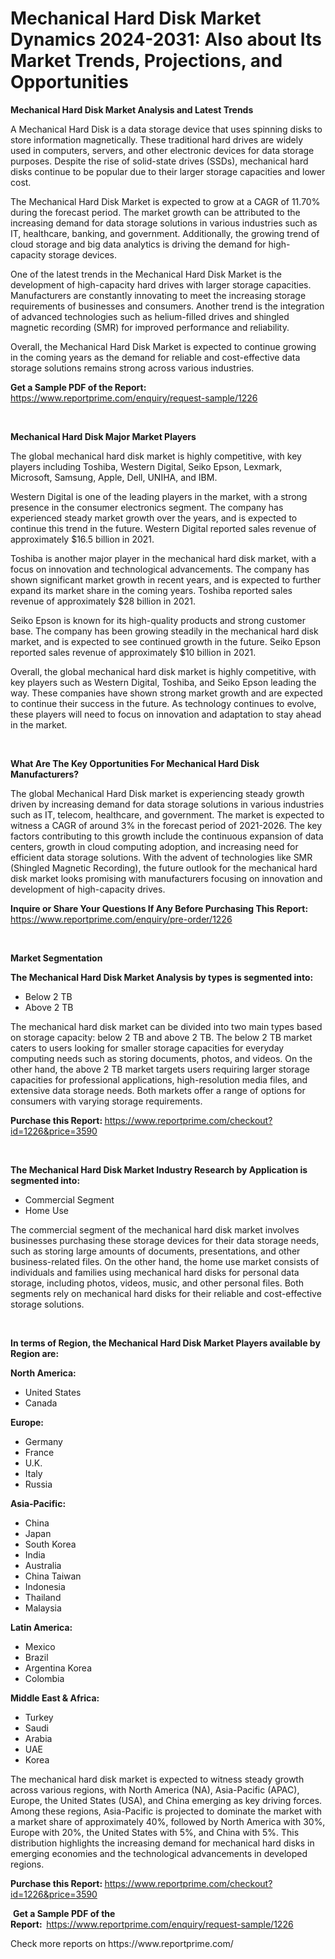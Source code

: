 <p><h1>Mechanical Hard Disk Market Dynamics 2024-2031: Also about Its Market Trends, Projections, and Opportunities</h1></p><p><strong>Mechanical Hard Disk Market Analysis and Latest Trends</strong></p>
<p><p>A Mechanical Hard Disk is a data storage device that uses spinning disks to store information magnetically. These traditional hard drives are widely used in computers, servers, and other electronic devices for data storage purposes. Despite the rise of solid-state drives (SSDs), mechanical hard disks continue to be popular due to their larger storage capacities and lower cost.</p><p>The Mechanical Hard Disk Market is expected to grow at a CAGR of 11.70% during the forecast period. The market growth can be attributed to the increasing demand for data storage solutions in various industries such as IT, healthcare, banking, and government. Additionally, the growing trend of cloud storage and big data analytics is driving the demand for high-capacity storage devices.</p><p>One of the latest trends in the Mechanical Hard Disk Market is the development of high-capacity hard drives with larger storage capacities. Manufacturers are constantly innovating to meet the increasing storage requirements of businesses and consumers. Another trend is the integration of advanced technologies such as helium-filled drives and shingled magnetic recording (SMR) for improved performance and reliability.</p><p>Overall, the Mechanical Hard Disk Market is expected to continue growing in the coming years as the demand for reliable and cost-effective data storage solutions remains strong across various industries.</p></p>
<p><strong>Get a Sample PDF of the Report:&nbsp;</strong> <a href="https://www.reportprime.com/enquiry/request-sample/1226">https://www.reportprime.com/enquiry/request-sample/1226</a></p>
<p>&nbsp;</p>
<p><strong>Mechanical Hard Disk Major Market Players</strong></p>
<p><p>The global mechanical hard disk market is highly competitive, with key players including Toshiba, Western Digital, Seiko Epson, Lexmark, Microsoft, Samsung, Apple, Dell, UNIHA, and IBM. </p><p>Western Digital is one of the leading players in the market, with a strong presence in the consumer electronics segment. The company has experienced steady market growth over the years, and is expected to continue this trend in the future. Western Digital reported sales revenue of approximately $16.5 billion in 2021.</p><p>Toshiba is another major player in the mechanical hard disk market, with a focus on innovation and technological advancements. The company has shown significant market growth in recent years, and is expected to further expand its market share in the coming years. Toshiba reported sales revenue of approximately $28 billion in 2021.</p><p>Seiko Epson is known for its high-quality products and strong customer base. The company has been growing steadily in the mechanical hard disk market, and is expected to see continued growth in the future. Seiko Epson reported sales revenue of approximately $10 billion in 2021.</p><p>Overall, the global mechanical hard disk market is highly competitive, with key players such as Western Digital, Toshiba, and Seiko Epson leading the way. These companies have shown strong market growth and are expected to continue their success in the future. As technology continues to evolve, these players will need to focus on innovation and adaptation to stay ahead in the market.</p></p>
<p>&nbsp;</p>
<p><strong>What Are The Key Opportunities For Mechanical Hard Disk Manufacturers?</strong></p>
<p><p>The global Mechanical Hard Disk market is experiencing steady growth driven by increasing demand for data storage solutions in various industries such as IT, telecom, healthcare, and government. The market is expected to witness a CAGR of around 3% in the forecast period of 2021-2026. The key factors contributing to this growth include the continuous expansion of data centers, growth in cloud computing adoption, and increasing need for efficient data storage solutions. With the advent of technologies like SMR (Shingled Magnetic Recording), the future outlook for the mechanical hard disk market looks promising with manufacturers focusing on innovation and development of high-capacity drives.</p></p>
<p><strong>Inquire or Share Your Questions If Any Before Purchasing This Report:</strong> <a href="https://www.reportprime.com/enquiry/pre-order/1226">https://www.reportprime.com/enquiry/pre-order/1226</a></p>
<p>&nbsp;</p>
<p><strong>Market Segmentation</strong></p>
<p><strong>The Mechanical Hard Disk Market Analysis by types is segmented into:</strong></p>
<p><ul><li>Below 2 TB</li><li>Above 2 TB</li></ul></p>
<p><p>The mechanical hard disk market can be divided into two main types based on storage capacity: below 2 TB and above 2 TB. The below 2 TB market caters to users looking for smaller storage capacities for everyday computing needs such as storing documents, photos, and videos. On the other hand, the above 2 TB market targets users requiring larger storage capacities for professional applications, high-resolution media files, and extensive data storage needs. Both markets offer a range of options for consumers with varying storage requirements.</p></p>
<p><strong>Purchase this Report:&nbsp;</strong><a href="https://www.reportprime.com/checkout?id=1226&price=3590">https://www.reportprime.com/checkout?id=1226&price=3590</a></p>
<p>&nbsp;</p>
<p><strong>The Mechanical Hard Disk Market Industry Research by Application is segmented into:</strong></p>
<p><ul><li>Commercial Segment</li><li>Home Use</li></ul></p>
<p><p>The commercial segment of the mechanical hard disk market involves businesses purchasing these storage devices for their data storage needs, such as storing large amounts of documents, presentations, and other business-related files. On the other hand, the home use market consists of individuals and families using mechanical hard disks for personal data storage, including photos, videos, music, and other personal files. Both segments rely on mechanical hard disks for their reliable and cost-effective storage solutions.</p></p>
<p>&nbsp;</p>
<p><strong>In terms of Region, the Mechanical Hard Disk Market Players available by Region are:</strong></p>
<p>
    <p> <strong> North America: </strong>
        <ul>
            <li>United States</li>
            <li>Canada</li>
        </ul>
        </p> 
    <p> <strong> Europe: </strong>
        <ul>
            <li>Germany</li>
            <li>France</li>
            <li>U.K.</li>
            <li>Italy</li>
            <li>Russia</li>
        </ul>
        </p> 
    <p> <strong> Asia-Pacific: </strong>
        <ul>
            <li>China</li>
            <li>Japan</li>
            <li>South Korea</li>
            <li>India</li>
            <li>Australia</li>
            <li>China Taiwan</li>
            <li>Indonesia</li>
            <li>Thailand</li>
            <li>Malaysia</li>
        </ul>
        </p> 
    <p> <strong> Latin America: </strong>
        <ul>
            <li>Mexico</li>
            <li>Brazil</li>
            <li>Argentina Korea</li>
            <li>Colombia</li>
        </ul>
        </p> 
    <p> <strong> Middle East & Africa: </strong>
        <ul>
            <li>Turkey</li>
            <li>Saudi</li>
            <li>Arabia</li>
            <li>UAE</li>
            <li>Korea</li>
        </ul>
    </p>
    </p>
<p><p>The mechanical hard disk market is expected to witness steady growth across various regions, with North America (NA), Asia-Pacific (APAC), Europe, the United States (USA), and China emerging as key driving forces. Among these regions, Asia-Pacific is projected to dominate the market with a market share of approximately 40%, followed by North America with 30%, Europe with 20%, the United States with 5%, and China with 5%. This distribution highlights the increasing demand for mechanical hard disks in emerging economies and the technological advancements in developed regions.</p></p>
<p><strong>Purchase this Report: </strong><a href="https://www.reportprime.com/checkout?id=1226&price=3590">https://www.reportprime.com/checkout?id=1226&price=3590</a></p>
<p>&nbsp;<strong>Get a Sample PDF of the Report:&nbsp;&nbsp;</strong><a href="https://www.reportprime.com/enquiry/request-sample/1226">https://www.reportprime.com/enquiry/request-sample/1226</a></p>
<p><strong></strong></p>
<p>Check more reports on https://www.reportprime.com/</p>